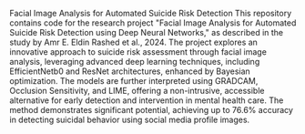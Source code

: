 Facial Image Analysis for Automated Suicide Risk Detection
This repository contains code for the research project "Facial Image Analysis for Automated Suicide Risk Detection using Deep Neural Networks," as described in the study by Amr E. Eldin Rashed et al., 2024.
The project explores an innovative approach to suicide risk assessment through facial image analysis, leveraging advanced deep learning techniques, including EfficientNetb0 and ResNet architectures, enhanced by Bayesian optimization.
The models are further interpreted using GRADCAM, Occlusion Sensitivity, and LIME, offering a non-intrusive, accessible alternative for early detection and intervention in mental health care. 
The method demonstrates significant potential, achieving up to 76.6% accuracy in detecting suicidal behavior using social media profile images.
